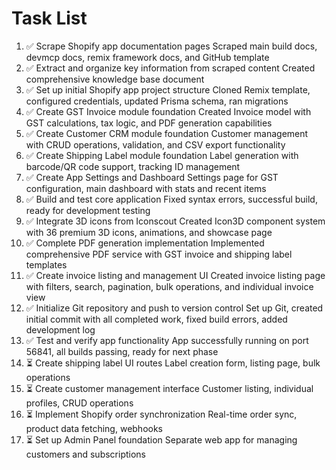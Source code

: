 # Task List

1. ✅ Scrape Shopify app documentation pages
Scraped main build docs, devmcp docs, remix framework docs, and GitHub template
2. ✅ Extract and organize key information from scraped content
Created comprehensive knowledge base document
3. ✅ Set up initial Shopify app project structure
Cloned Remix template, configured credentials, updated Prisma schema, ran migrations
4. ✅ Create GST Invoice module foundation
Created Invoice model with GST calculations, tax logic, and PDF generation capabilities
5. ✅ Create Customer CRM module foundation
Customer management with CRUD operations, validation, and CSV export functionality
6. ✅ Create Shipping Label module foundation
Label generation with barcode/QR code support, tracking ID management
7. ✅ Create App Settings and Dashboard
Settings page for GST configuration, main dashboard with stats and recent items
8. ✅ Build and test core application
Fixed syntax errors, successful build, ready for development testing
9. ✅ Integrate 3D icons from Iconscout
Created Icon3D component system with 36 premium 3D icons, animations, and showcase page
10. ✅ Complete PDF generation implementation
Implemented comprehensive PDF service with GST invoice and shipping label templates
11. ✅ Create invoice listing and management UI
Created invoice listing page with filters, search, pagination, bulk operations, and individual invoice view
12. ✅ Initialize Git repository and push to version control
Set up Git, created initial commit with all completed work, fixed build errors, added development log
13. ✅ Test and verify app functionality
App successfully running on port 56841, all builds passing, ready for next phase
14. ⏳ Create shipping label UI routes
Label creation form, listing page, bulk operations
15. ⏳ Create customer management interface
Customer listing, individual profiles, CRUD operations
16. ⏳ Implement Shopify order synchronization
Real-time order sync, product data fetching, webhooks
17. ⏳ Set up Admin Panel foundation
Separate web app for managing customers and subscriptions

